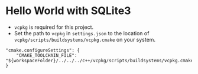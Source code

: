 # Hello World with SQLite3

- `vcpkg` is required for this project.
- Set the path to `vcpkg` in `settings.json` to the location of `vcpkg/scripts/buildsystems/vcpkg.cmake` on your system.

```
"cmake.configureSettings": {
    "CMAKE_TOOLCHAIN_FILE": "${workspaceFolder}/../../../c++/vcpkg/scripts/buildsystems/vcpkg.cmake"
}
```
